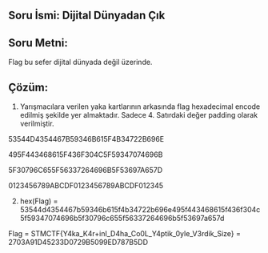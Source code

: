 
## Soru İsmi: Dijital Dünyadan Çık

## Soru Metni: 

Flag bu sefer dijital dünyada değil üzerinde.

## Çözüm: 


1. Yarışmacılara verilen yaka kartlarının arkasında flag hexadecimal encode edilmiş şekilde yer almaktadır. Sadece 4. Satırdaki değer padding olarak verilmiştir.

53544D4354467B59346B615F4B34722B696E

495F443468615F436F304C5F59347074696B

5F30796C655F56337264696B5F53697A657D

0123456789ABCDF0123456789ABCDF012345


2. hex(Flag) = 53544d4354467b59346b615f4b34722b696e495f443468615f436f304c5f59347074696b5f30796c655f56337264696b5f53697a657d

Flag = STMCTF{Y4ka_K4r+inI_D4ha_Co0L_Y4ptik_0yle_V3rdik_Size} = 2703A91D45233D0729B5099ED787B5DD
